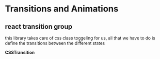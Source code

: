# Transitions and Animations

## react transition group

this library takes care of css class toggeling for us, all that we have
to do is define the transitions between the different states

**CSSTransition**

